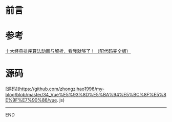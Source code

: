# 前言




# 参考

[十大经典排序算法动画与解析，看我就够了！（配代码完全版）](https://mp.weixin.qq.com/s/vn3KiV-ez79FmbZ36SX9lg)

# 源码

[源码](https://github.com/zhongzihao1996/my-blog/blob/master/34_Vue%E5%93%8D%E5%BA%94%E5%BC%8F%E5%8E%9F%E7%90%86/vue. js)

---

END

